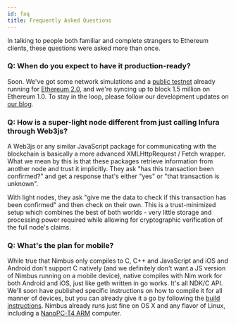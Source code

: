 ```yaml
---
id: faq
title: Frequently Asked Questions
---
```


In talking to people both familiar and complete strangers to Ethereum clients, these questions were asked more than once.


### Q: When do you expect to have it production-ready?

Soon. We've got some network simulations and a [public testnet](https://our.status.im/the-nimbus-mvp-testnet-is-here/) already running for [Ethereum 2.0](https://out.status.im/tag/two-point-oh), and we're syncing up to block 1.5 million on Ethereum 1.0. To stay in the loop, please follow our development updates on [our blog](https://our.status.im/tag/nimbus).

### Q: How is a super-light node different from just calling Infura through Web3js?

A Web3js or any similar JavaScript package for communicating with the blockchain is basically a more advanced XMLHttpRequest / Fetch wrapper. What we mean by this is that these packages retrieve information from another node and trust it implicitly. They ask "has this transaction been confirmed?" and get a response that's either "yes" or "that transaction is unknown".

With light nodes, they ask "give me the data to check if this transaction has been confirmed" and then check on their own. This is a trust-minimized setup which combines the best of both worlds - very little storage and processing power required while allowing for cryptographic verification of the full node's claims.

### Q: What's the plan for mobile? 

While true that Nimbus only compiles to C, C++ and JavaScript and iOS and Android don't support C natively (and we definitely don't want a JS version of Nimbus running on a mobile device), native compiles with Nim work for both Android and iOS, just like geth written in go works. It's all NDK/C API. We'll soon have published specific instructions on how to compile it for all manner of devices, but you can already give it a go by following the [build instructions](/docs/building.html). Nimbus already runs just fine on OS X and any flavor of Linux, including a [NanoPC-T4 ARM](https://twitter.com/bitfalls/status/1111329152928485377) computer.